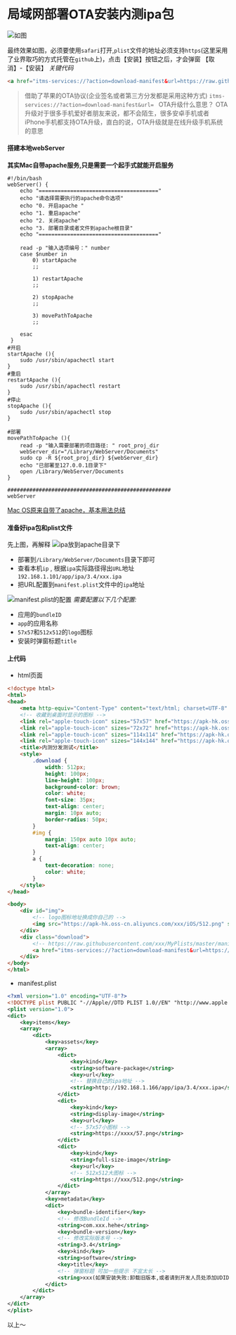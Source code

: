 # 局域网部署OTA安装内测ipa包
![如图](./../_media/ota/1.png)

最终效果如图，必须要使用`safari`打开,`plist`文件的地址必须支持`https`(这里采用了业界取巧的方式托管在`github`上)，点击【安装】按钮之后，才会弹窗 【取消】-【安装】
*关键代码*
```html
<a href="itms-services://?action=download-manifest&url=https://raw.githubusercontent.com/xxx/MyPlists/master/manifest_v3.4.plist"> 安装 </a>
```
> 借助了苹果的OTA协议(企业签名或者第三方分发都是采用这种方式) `itms-services://?action=download-manifest&url= `
> OTA升级什么意思？
> OTA升级对于很多手机爱好者朋友来说，都不会陌生，很多安卓手机或者iPhone手机都支持OTA升级，直白的说，OTA升级就是在线升级手机系统的意思

#### 搭建本地webServer
**其实Mac自带apache服务,只是需要一个起手式就能开启服务**
```shell
#!/bin/bash
webServer() {
    echo "======================================"
	echo "请选择需要执行的apache命令选项"
	echo "0. 开启apache "
	echo "1. 重启apache"
	echo "2. 关闭apache"
	echo "3. 部署目录或者文件到apache根目录"
	echo "======================================"
	
	read -p "输入选项编号：" number
	case $number in 
		0) startApache	
		;;
			
		1) restartApache	
		;;
		
		2) stopApache	
		;;

		3) movePathToApache	
		;;

	esac	
 }
#开启
startApache (){
	sudo /usr/sbin/apachectl start
}
#重启
restartApache (){
	sudo /usr/sbin/apachectl restart
}
#停止
stopApache (){
	sudo /usr/sbin/apachectl stop
}

#部署
movePathToApache (){
	read -p "输入需要部署的项目路径: " root_proj_dir
	webServer_dir="/Library/WebServer/Documents" 
	sudo cp -R ${root_proj_dir} ${webServer_dir}
	echo "已部署至127.0.0.1目录下"
	open /Library/WebServer/Documents
}

####################################################
webServer

```

[Mac OS原来自带了apache，基本用法总结](https://blog.csdn.net/seafishyls/article/details/44546809)

#### 准备好ipa包和plist文件
 先上图，再解释
 ![ipa放到apache目录下](../_media/ota/3.png)
* 部署到`/Library/WebServer/Documents`目录下即可
* 查看本机`ip` , 根据`ipa`实际路径得出`URL`地址 `192.168.1.101/app/ipa/3.4/xxx.ipa` 
* 把URL配置到`manifest.plist`文件中的`ipa`地址

 ![manifest.plist的配置](../_media/ota/2.png)
*需要配置以下几个配置:*
  * 应用的`bundleID`
  * `app`的应用名称
  * `57x57`和`512x512`的`logo`图标
  * 安装时弹窗标题`title`


#### 上代码 

* html页面

```html
<!doctype html>
<html>
<head>
    <meta http-equiv="Content-Type" content="text/html; charset=UTF-8" />
    <!-- 收藏到桌面时显示的图标 -->
    <link rel="apple-touch-icon" sizes="57x57" href="https://apk-hk.oss-cn.aliyuncs.com/xxx/IOS/512.png" />
    <link rel="apple-touch-icon" sizes="72x72" href="https://apk-hk.oss-cn.aliyuncs.com/xxx/IOS/512.png" />
    <link rel="apple-touch-icon" sizes="114x114" href="https://apk-hk.oss-cn.aliyuncs.com/xxx/IOS/512.png" />  
    <link rel="apple-touch-icon" sizes="144x144" href="https://apk-hk.oss-cn.aliyuncs.com/xxx/IOS/512.png" />
    <title>内测分发测试</title>
    <style>   
        .download {
            width: 512px;
            height: 100px;
            line-height: 100px;
            background-color: brown;
            color: white;
            font-size: 35px;
            text-align: center;
            margin: 10px auto;
            border-radius: 50px;
        }
        #img {
            margin: 150px auto 10px auto;
            text-align: center;
        }
        a {
            text-decoration: none;
            color: white;
        }
    </style>
</head>

<body>
    <div id="img">
        <!-- logo图标地址换成你自己的 -->
        <img src="https://apk-hk.oss-cn.aliyuncs.com/xxx/iOS/512.png" style="border-radius: 50px;">
    </div>
    <div class="download">
        <!-- https://raw.githubusercontent.com/xxx/MyPlists/master/manifest_v3.4.plist需修改成自己的plist地址  -->
        <a href="itms-services://?action=download-manifest&url=https://raw.githubusercontent.com/xxx/MyPlists/master/manifest_v3.4.plist"> 安装 </a>
    </div>
</body>
</html>
```

* manifest.plist

```xml
<?xml version="1.0" encoding="UTF-8"?>
<!DOCTYPE plist PUBLIC "-//Apple//DTD PLIST 1.0//EN" "http://www.apple.com/DTDs/PropertyList-1.0.dtd">
<plist version="1.0">
<dict>
	<key>items</key>
	<array>
		<dict>
			<key>assets</key>
			<array>
				<dict>
					<key>kind</key>
					<string>software-package</string>
					<key>url</key>
                    <!-- 替换自己的ipa地址 -->
					<string>http://192.168.1.166/app/ipa/3.4/xxx.ipa</string>
				</dict>
				<dict>
					<key>kind</key>
					<string>display-image</string>
					<key>url</key>
                    <!-- 57x57小图标 -->
					<string>https://xxxx/57.png</string>
				</dict>
				<dict>
					<key>kind</key>
					<string>full-size-image</string>
					<key>url</key>
                    <!-- 512x512大图标 -->
					<string>https://xxx/512.png</string>
				</dict>
			</array>
			<key>metadata</key>
			<dict>
				<key>bundle-identifier</key>
                <!-- 修改BundleId -->
				<string>com.xxx.hehe</string>
				<key>bundle-version</key>
                <!-- 修改实际版本号 -->
				<string>3.4</string>
				<key>kind</key>
				<string>software</string>
				<key>title</key>
                <!-- 弹窗标题 可加一些提示 不宜太长 -->
				<string>xxx(如果安装失败:卸载旧版本,或者请到开发人员处添加UDID)</string>
			</dict>
		</dict>
	</array>
</dict>
</plist>

```

以上～